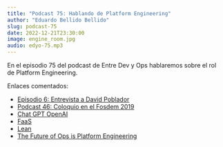 ```yaml
---
title: "Podcast 75: Hablando de Platform Engineering"
author: "Eduardo Bellido Bellido"
slug: podcast-75
date: 2022-12-21T23:30:00
image: engine_room.jpg
audio: edyo-75.mp3
---
```


En el episodio 75 del podcast de Entre Dev y Ops hablaremos sobre el rol de Platform Engineering.

<!--more-->

Enlaces comentados:

- [Episodio 6: Entrevista a David Poblador](https://www.entredevyops.es/podcasts/podcast-episodio-6.html)
- [Podcast 46: Coloquio en el Fosdem 2019](https://www.entredevyops.es/podcasts/podcast-46.html)
- [Chat GPT OpenAI](https://chat.openai.com/chat)
- [FaaS](https://en.wikipedia.org/wiki/Function_as_a_service)
- [Lean](https://es.wikipedia.org/wiki/Lean_manufacturing)
- [The Future of Ops is Platform Engineering](https://www.honeycomb.io/blog/future-ops-platform-engineering)
